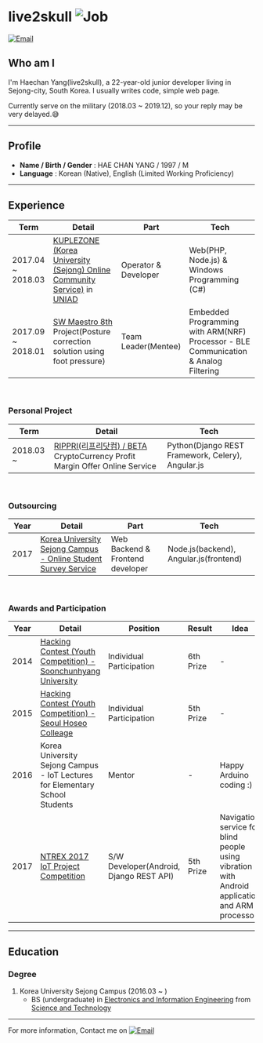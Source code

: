 # live2skull ![Job](https://img.shields.io/badge/looking__for__job-true-brightgreen.svg)

<a href="mailto:live2skull@gmail.com">![Email](https://img.shields.io/badge/email-live2skull@gmail.com-164415.svg)</a>

## Who am I
I'm Haechan Yang(live2skull), a 22-year-old junior developer living in Sejong-city, South Korea. I usually writes code, simple web page.

Currently serve on the military (2018.03 ~ 2019.12), so your reply may be very delayed.😅

----

## Profile
* **Name / Birth / Gender** : HAE CHAN YANG / 1997 / M
* **Language** : Korean (Native), English (Limited Working Proficiency)

----


## Experience
Term | Detail | Part | Tech
---- | ------ | --- | --- |
2017.04 ~ 2018.03 | [KUPLEZONE (Korea University (Sejong) Online Community Service)](https://kuple.kr) in [UNIAD](http://uniad.biz/) | Operator & Developer | Web(PHP, Node.js) & Windows Programming (C#)
2017.09 ~ 2018.01 | [SW Maestro 8th](http://swmaestro.kr) Project(Posture correction solution using foot pressure) | Team Leader(Mentee) | Embedded Programming with ARM(NRF) Processor - BLE Communication & Analog Filtering

<br/>

### Personal Project
Term | Detail | Tech
---- | ------ | --- |
2018.03 ~ | [RIPPRI(리프리닷컴) / BETA](https://rippri.com) CryptoCurrency Profit Margin Offer Online Service | Python(Django REST Framework, Celery), Angular.js

<br/>

### Outsourcing
Year | Detail | Part | Tech
--- | ------ | --- | --- |
2017 | [Korea University Sejong Campus - Online Student Survey Service](http://kuvey.korea.ac.kr) | Web Backend & Frontend developer | Node.js(backend), Angular.js(frontend)

<br/>

### Awards and Participation
Year | Detail | Position | Result | Idea
--- | --- | --- | --- | --- |
2014 | [Hacking Contest (Youth Competition) - Soonchunhyang University](https://homepage.sch.ac.kr/sch/index.jsp) | Individual Participation | 6th Prize | -
2015 | [Hacking Contest (Youth Competition) - Seoul  Hoseo Colleage](http://www.shoseo.ac.kr/) | Individual Participation | 5th Prize | -
2016 | Korea University Sejong Campus - IoT Lectures for Elementary School Students  | Mentor | - | Happy Arduino coding :)
2017 | [NTREX 2017 IoT Project Competition](http://www.ntrexgo.com/archives/33666) | S/W Developer(Android, Django REST API) | 5th Prize | Navigation service for blind people using vibration with Android application and ARM processor.

----

## Education
### Degree
1. Korea University Sejong Campus (2016.03 ~ )
    - BS (undergraduate) in [Electronics and Information Engineering](http://eie.korea.ac.kr/) from [Science and Technology](http://st.korea.ac.kr)


----

For more information, Contact me on <a href="mailto:live2skull@gmail.com">![Email](https://img.shields.io/badge/email-live2skull@gmail.com-164415.svg)</a>
